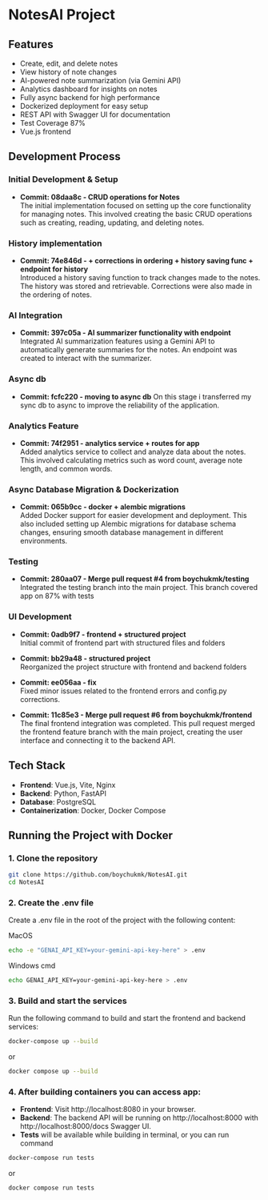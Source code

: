 # NotesAI Project
## Features
- Create, edit, and delete notes
- View history of note changes
- AI-powered note summarization (via Gemini API)
- Analytics dashboard for insights on notes
- Fully async backend for high performance
- Dockerized deployment for easy setup
- REST API with Swagger UI for documentation
- Test Coverage 87%
- Vue.js frontend

## Development Process

### Initial Development & Setup
- **Commit: 08daa8c - CRUD operations for Notes**  
  The initial implementation focused on setting up the core functionality for managing notes. This involved creating the basic CRUD operations such as creating, reading, updating, and deleting notes. 

### History implementation
- **Commit: 74e846d - + corrections in ordering + history saving func + endpoint for history**  
  Introduced a history saving function to track changes made to the notes. The history was stored and retrievable. Corrections were also made in the ordering of notes.

### AI Integration
- **Commit: 397c05a - AI summarizer functionality with endpoint**  
  Integrated AI summarization features using a Gemini API to automatically generate summaries for the notes. An endpoint was created to interact with the summarizer.
### Async db
- **Commit: fcfc220 - moving to async db**
On this stage i transferred my sync db to async to improve the reliability of the application.
### Analytics Feature
- **Commit: 74f2951 - analytics service + routes for app**  
  Added analytics service to collect and analyze data about the notes. This involved calculating metrics such as word count, average note length, and common words.
### Async Database Migration & Dockerization
- **Commit: 065b9cc - docker + alembic migrations**  
  Added Docker support for easier development and deployment. This also included setting up Alembic migrations for database schema changes, ensuring smooth database management in different environments.
### Testing
- **Commit: 280aa07 - Merge pull request #4 from boychukmk/testing**  
  Integrated the testing branch into the main project. This branch covered app on 87% with tests

### UI Development
- **Commit: 0adb9f7 - frontend + structured project**  
  Initial commit of frontend part with structured files and folders

- **Commit: bb29a48 - structured project**  
  Reorganized the project structure with frontend and backend folders 

- **Commit: ee056aa - fix**  
  Fixed minor issues related to the frontend errors and config.py corrections.
- **Commit: 11c85e3 - Merge pull request #6 from boychukmk/frontend**  
  The final frontend integration was completed. This pull request merged the frontend feature branch with the main project, creating the user interface and connecting it to the backend API.



## Tech Stack

- **Frontend**: Vue.js, Vite, Nginx
- **Backend**: Python, FastAPI
- **Database**: PostgreSQL
- **Containerization**: Docker, Docker Compose



## Running the Project with Docker

### 1. Clone the repository

```bash
git clone https://github.com/boychukmk/NotesAI.git
cd NotesAI
```

### 2. Create the .env file

Create a .env file in the root of the project with the following content:

MacOS
```bash
echo -e "GENAI_API_KEY=your-gemini-api-key-here" > .env
```
Windows cmd
```bash
echo GENAI_API_KEY=your-gemini-api-key-here > .env
```

### 3. Build and start the services

Run the following command to build and start the frontend and backend services:

```bash
docker-compose up --build
```
or
```bash
docker compose up --build
```
### 4. After building containers you can access app:

- **Frontend**: Visit http://localhost:8080 in your browser.
- **Backend**: The backend API will be running on http://localhost:8000 with http://localhost:8000/docs Swagger UI.
- **Tests** will be available while building in terminal, or you can run command 
```bash
docker-compose run tests
```
or
```bash
docker compose run tests
```
